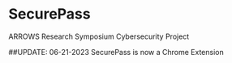 # SecurePass

ARROWS Research Symposium Cybersecurity Project

##UPDATE: 06-21-2023
SecurePass is now a Chrome Extension
